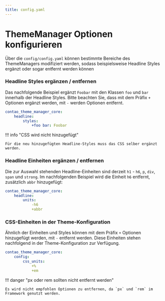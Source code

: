 ```yaml
---
title: config.yaml
---
```


# ThemeManager Optionen konfigurieren

Über die `config/config.yaml` können bestimmte Bereiche des ThemeManagers modifiziert werden, sodass beispielsweise
Headline Styles ergänzt oder sogar entfernt werden können

### Headline Styles ergänzen / entfernen

Das nachfolgende Beispiel ergänzt `Foobar` mit den Klassen `foo` und `bar` innerhalb der Headline Styles.
Bitte beachten Sie, dass mit dem Präfix `+` Optionen ergänzt werden, mit `-` werden Optionen entfernt.

```yaml title="config/config.yaml"
contao_theme_manager_core:
    headline:
        styles:
            +foo bar: Foobar
```

!!! info "CSS wird nicht hinzugefügt"

    Für die neu hinzugefügten Headline-Styles muss das CSS selber ergänzt werden.

### Headline Einheiten ergänzen / entfernen

Die zur Auswahl stehenden Headline-Einheiten sind derzeit `h1` - `h6`, `p`, `div`, `span` und `strong`. Im nachfolgenden
Beispiel wird die Einheit `h6` entfernt, zusätzlich `abbr` hinzugefügt:

```yaml title="config/config.yaml"
contao_theme_manager_core:
    headline:
        units:
            -h6
            +abbr
```

### CSS-Einheiten in der Theme-Konfiguration

Ähnlich der Einheiten und Styles können mit dem Präfix `+` Optionen hinzugefügt werden, mit `-` entfernt werden.
Diese Einheiten stehen nachfolgend in der Theme-Konfiguration zur Verfügung.

```yaml title="config/config.yaml"
contao_theme_manager_core:
    config:
        css_units:
            +%
            +em
```

!!! danger "px oder rem sollten nicht entfernt werden"

    Es wird nicht empfohlen Optionen zu entfernen, da `px` und `rem` im Framework genutzt werden.

